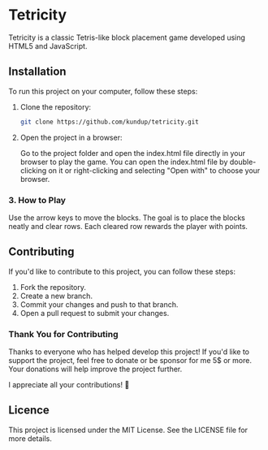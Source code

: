 # Tetricity

Tetricity is a classic Tetris-like block placement game developed using HTML5 and JavaScript.

## Installation

To run this project on your computer, follow these steps:

1. Clone the repository:
   ```bash
   git clone https://github.com/kundup/tetricity.git

2. Open the project in a browser:
   
   Go to the project folder and open the index.html file directly in your browser to play the game.
   You can open the index.html file by double-clicking on it or right-clicking and selecting "Open with" to choose your browser.

### 3. How to Play

Use the arrow keys to move the blocks.
The goal is to place the blocks neatly and clear rows.
Each cleared row rewards the player with points.

## Contributing
If you'd like to contribute to this project, you can follow these steps:

1. Fork the repository.
2. Create a new branch.
3. Commit your changes and push to that branch.
4. Open a pull request to submit your changes.

###  Thank You for Contributing
Thanks to everyone who has helped develop this project! If you'd like to support the project, feel free to donate or be sponsor for me 5$ or more. Your donations will help improve the project further.


I appreciate all your contributions! 🧡

## Licence

This project is licensed under the MIT License. See the LICENSE file for more details.






